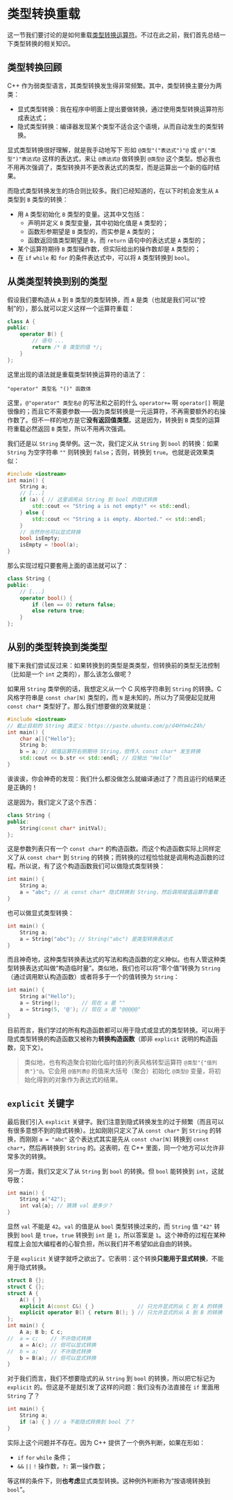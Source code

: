 # 类型转换重载

这一节我们要讨论的是如何重载[类型转换运算符](/ch02/part2/other_operator.md#类型转换运算符)。不过在此之前，我们首先总结一下类型转换的相关知识。

## 类型转换回顾

C++ 作为弱类型语言，其类型转换发生得非常频繁。其中，类型转换主要分为两类：
- 显式类型转换：我在程序中明面上提出要做转换，通过使用类型转换运算符形成表达式；
- 隐式类型转换：编译器发现某个类型不适合这个语境，从而自动发生的类型转换。

显式类型转换很好理解，就是我手动地写下 形如 `@类型"("表达式")"@` 或 `@"("类型")"表达式@` 这样的表达式，来让 `@表达式@` 做转换到 `@类型@` 这个类型。想必我也不用再次强调了，类型转换并不更改表达式的类型，而是运算出一个新的临时结果。

而隐式类型转换发生的场合则比较多。我们已经知道的，在以下时机会发生从 `A` 类型到 `B` 类型的转换：
- 用 `A` 类型初始化 `B` 类型的变量。这其中又包括：
    - 声明并定义 `B` 类型变量，其中初始化值是 `A` 类型的；
    - 函数形参期望是 `B` 类型的，而实参是 `A` 类型的；
    - 函数返回值类型期望是 `B`，而 `return` 语句中的表达式是 `A` 类型的；
- 某个运算符期待 `B` 类型操作数，但实际给出的操作数却是 `A` 类型的；
- 在 `if` `while` 和 `for` 的条件表达式中，可以将 `A` 类型转换到 `bool`。

## 从类类型转换到别的类型

假设我们要构造从 `A` 到 `B` 类型的类型转换，而 `A` 是类（也就是我们可以“控制”的），那么就可以定义这样一个运算符重载：
```cpp
class A {
public:
    operator B() {
        // 语句 ...
        return /* B 类型的值 */;
    }
};
```
这里出现的语法就是重载类型转换运算符的语法了：
```sdsc
"operator" 类型名 "()" 函数体
```
这里，`@"operator" 类型名@` 的写法和之前的什么 `operator+=` 啊 `operator[]` 啊是很像的；而且它不需要参数——因为类型转换是一元运算符，不再需要额外的右操作数了。但不一样的地方是它**没有返回值类型**。这是因为，转换到 `B` 类型的运算符重载必然返回 `B` 类型，所以不用再次强调。

我们还是以 `String` 类举例。这一次，我们定义从 `String` 到 `bool` 的转换：如果 `String` 为空字符串 `""` 则转换到 `false`；否则，转换到 `true`。也就是说效果类似：
```cpp
#include <iostream>
int main() {
    String a;
    // [...]
    if (a) { // 这里调用从 String 到 bool 的隐式转换
        std::cout << "String a is not empty!" << std::endl;
    } else {
        std::cout << "String a is empty. Aborted." << std::endl;
    }
    // 当然你也可以显式转换
    bool isEmpty;
    isEmpty = !bool(a);
}
```
那么实现过程只要套用上面的语法就可以了：
```cpp
class String {
public:
    // [...]
    operator bool() {
        if (len == 0) return false;
        else return true;
    }
};
```

## 从别的类型转换到类类型

接下来我们尝试反过来：如果转换到的类型是类类型，但转换前的类型无法控制（比如是一个 `int` 之类的），那么该怎么做呢？

如果用 `String` 类举例的话，我想定义从一个 C 风格字符串到 `String` 的转换。C 风格字符串是 `const char[N]` 类型的，而 `N` 是未知的，所以为了简便起见就用 `const char*` 类型好了。那么我们想要做的效果就是：
```cpp
#include <iostream>
// 截止目前的 String 类定义：https://paste.ubuntu.com/p/d4HYm4cZ4h/
int main() {
    char a[]{"Hello"};
    String b;
    b = a; // 赋值运算符右侧期待 String，但传入 const char* 发生转换
    std::cout << b.str << std::endl; // 应输出 "Hello"
}
```
诶诶诶，你会神奇的发现：我们什么都没做怎么就编译通过了？而且运行的结果还是正确的！

这是因为，我们定义了这个东西：
```cpp
class String {
public:
    String(const char* initVal);
};
```
这是参数列表只有一个 `const char*` 的构造函数。而这个构造函数实际上同样定义了从 `const char*` 到 `String` 的转换；而转换的过程恰恰就是调用构造函数的过程。所以说，有了这个构造函数我们可以做隐式类型转换：
```cpp
int main() {
    String a;
    a = "abc"; // 从 const char* 隐式转换到 String，然后调用赋值运算符重载
}
```
也可以做显式类型转换：
```cpp
int main() {
    String a;
    a = String("abc"); // String("abc") 是类型转换表达式
}
```
而且神奇地，这种类型转换表达式的写法和构造函数的定义神似。也有人管这种类型转换表达式叫做“构造临时量”。类似地，我们也可以将“零个值”转换为 `String`（通过调用默认构造函数）或者将多于一个的值转换为 `String`：
```cpp
int main() {
    String a("Hello");
    a = String();       // 现在 a 是 ""
    a = String(5, '@'); // 现在 a 是 "@@@@@"
}
```

目前而言，我们学过的所有构造函数都可以用于隐式或显式的类型转换。可以用于隐式类型转换的构造函数又被称为**转换构造函数**（即非 `explicit` 说明的构造函数，见下文）。

<!-- <h6 id="idx_列表风格转型运算符"></h6> -->

> 类似地，也有构造聚合初始化临时值的列表风格转型运算符 `@类型"{"值列表"}"@`。它会用 `@值列表@` 的值来大括号（聚合）初始化 `@类型@` 变量，将初始化得到的对象作为表达式的结果。

## `explicit` 关键字

最后我们引入 `explicit` 关键字。我们注意到隐式转换发生的过于频繁（而且可以有很多意想不到的隐式转换）。比如刚刚只定义了从 `const char*` 到 `String` 的转换，而刚刚 `a = "abc"` 这个表达式其实是先从 `const char[N]` 转换到 `const char*`，然后再转换到 `String` 的。这表明，在 C++ 里面，同一个地方可以允许非常多次的转换。

另一方面，我们又定义了从 `String` 到 `bool` 的转换。但 `bool` 能转换到 `int`，这就导致：
```cpp
int main() {
    String a("42");
    int val{a}; // 猜猜 val 是多少？
}
```
显然 `val` 不能是 `42`。`val` 的值是从 `bool` 类型转换过来的，而 `String` 值 `"42"` 转换到 `bool` 是 `true`，`true` 转换到 `int` 是 `1`，所以答案是 `1`。这个神奇的过程在某种程度上会加大编程者的心智负担，所以我们并不希望如此自由的转换。

于是 `explicit` 关键字就呼之欲出了。它表明：这个转换**只能用于显式转换**，不能用于隐式转换。
```cpp codemo(show)
struct B {};
struct C {};
struct A {
    A() { }
    explicit A(const C&) { }              // 只允许显式的从 C 到 A 的转换
    explicit operator B() { return B(); } // 只允许显式的从 A 到 B 的转换
};
int main() {
    A a; B b; C c;
//  a = c;    // 不许隐式转换
    a = A(c); // 但可以显式转换
//  b = a;    // 不许隐式转换
    b = B(a); // 但可以显式转换
}
```

对于我们而言，我们不想要隐式的从 `String` 到 `bool` 的转换，所以把它标记为 `explicit` 的。但这是不是就引发了这样的问题：我们没有办法直接在 `if` 里面用 `String` 了？
```cpp
int main() {
    String a;
    if (a) { } // a 不能隐式转换到 bool 了？
}
```
实际上这个问题并不存在。因为 C++ 提供了一个例外判断，如果在形如：
- `if` `for` `while` 条件；
- `&&` `||` `!` 操作数，`?:` 第一操作数；

等这样的条件下，则**也考虑**显式类型转换。这种例外判断称为“按语境转换到 `bool`”。
